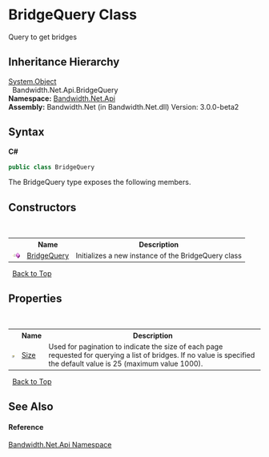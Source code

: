 ﻿# BridgeQuery Class
 

Query to get bridges


## Inheritance Hierarchy
<a href="http://msdn2.microsoft.com/en-us/library/e5kfa45b" target="_blank">System.Object</a><br />&nbsp;&nbsp;Bandwidth.Net.Api.BridgeQuery<br />
**Namespace:**&nbsp;<a href ="N_Bandwidth_Net_Api.md">Bandwidth.Net.Api</a><br />**Assembly:**&nbsp;Bandwidth.Net (in Bandwidth.Net.dll) Version: 3.0.0-beta2

## Syntax

**C#**<br />
``` C#
public class BridgeQuery
```

The BridgeQuery type exposes the following members.


## Constructors
&nbsp;<table><tr><th></th><th>Name</th><th>Description</th></tr><tr><td>![Public method](media/pubmethod.gif "Public method")</td><td><a href ="M_Bandwidth_Net_Api_BridgeQuery__ctor.md">BridgeQuery</a></td><td>
Initializes a new instance of the BridgeQuery class</td></tr></table>&nbsp;
<a href="#bridgequery-class">Back to Top</a>

## Properties
&nbsp;<table><tr><th></th><th>Name</th><th>Description</th></tr><tr><td>![Public property](media/pubproperty.gif "Public property")</td><td><a href ="P_Bandwidth_Net_Api_BridgeQuery_Size.md">Size</a></td><td>
Used for pagination to indicate the size of each page requested for querying a list of bridges. If no value is specified the default value is 25 (maximum value 1000).</td></tr></table>&nbsp;
<a href="#bridgequery-class">Back to Top</a>

## See Also


#### Reference
<a href ="N_Bandwidth_Net_Api.md">Bandwidth.Net.Api Namespace</a><br />